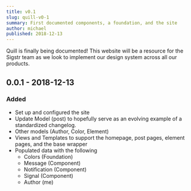 ```yaml
---
title: v0.1
slug: quill-v0-1
summary: First documented components, a foundation, and the site
author: michael
published: 2018-12-13
---
```


Quill is finally being documented! This website will be a resource for the Sigstr team as we look to implement our design system across all our products. 

## 0.0.1 - 2018-12-13
### Added
- Set up and configured the site
- Update Model (post) to hopefully serve as an evolving example of a
  standardized changelog.
- Other models (Author, Color, Element)
- Views and Templates to support the homepage, post pages, element pages, and the base wrapper
- Populated data with the following
  - Colors (Foundation)
  - Message (Component)
  - Notification (Component)
  - Signal (Component)
  - Author (me)




